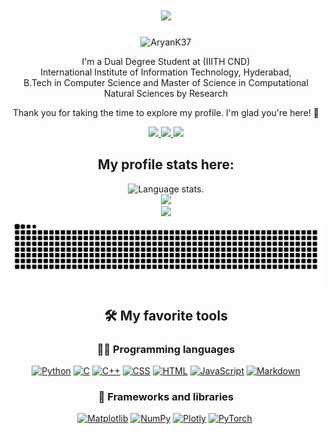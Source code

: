 <h1 align="center">
    <img src="https://readme-typing-svg.herokuapp.com/?font=Righteous&size=35&center=true&vCenter=true&width=500&height=70&duration=4000&lines=Hi+There!+👋;+I'm+Aryan+Kumar!;" />
</h1>

<p align="center"> <img src="https://komarev.com/ghpvc/?username=waitnwatch&label=Profile%20views&color=0e75b6&style=flat" alt="AryanK37" /> </p>
<!--
<p align="center">
    <img src="AI.webp" width="800">
</p>
-->
<p align="center">
    I'm a Dual Degree Student at (IIITH CND)<br>
    International Institute of Information Technology, Hyderabad, <br>
    B.Tech in Computer Science and Master of Science in Computational Natural Sciences by Research
</p>

<p align="center">
    Thank you for taking the time to explore my profile. I'm glad you're here! 🎉
</p>
<div align="center"> 
  <a href="mailto:aryk8an@gmail.com">
    <img src="https://img.shields.io/badge/Gmail-333333?style=for-the-badge&logo=gmail&logoColor=red" />
  </a>
  <a href="https://www.linkedin.com/in/aryan-kumar-4b5327269/?originalSubdomain=in" target="_blank">
    <img src="https://img.shields.io/badge/LinkedIn-0077B5?style=for-the-badge&logo=linkedin&logoColor=white" target="_blank" />
  </a>
  <a href="https://codeforces.com/profile/aryk8an">
    <img src="https://img.shields.io/badge/Codeforces-445f9d?style=for-the-badge&logo=Codeforces&logoColor=white"/>
  </a>

## **My profile stats here:**

<div align="center">
    <img src="https://github-readme-stats.vercel.app/api?username=AryanK37&show_icons=true&theme=material-palenight" alt="Language stats.">
</div>

<div align="center">
    <a href="https://github.com/AryanK37">
        <img src="https://github-readme-streak-stats.herokuapp.com/?user=AryanK37&theme=material-palenight&include_all_commits=true&count_private=true" />
    </a>
</div>

<div align="center">
    <a href="https://github.com/AryanK37">
        <img src="https://github-readme-stats.vercel.app/api/top-langs/?username=AryanK37&theme=material-palenight&layout=compact" />
    </a>
</div>

<picture>
  <source media="(prefers-color-scheme: dark)" srcset="https://raw.githubusercontent.com/AryanK37/AryanK37/output/github-contribution-grid-snake-dark.svg">
  <source media="(prefers-color-scheme: light)" srcset="https://raw.githubusercontent.com/AryanK37/AryanK37/output/github-contribution-grid-snake.svg">
  <img alt="github contribution grid snake animation" src="https://raw.githubusercontent.com/AryanK37/AryanK37/output/github-contribution-grid-snake.svg">
</picture>


## 🛠️ My favorite tools

### 👨‍💻 Programming languages

<div align="center">
    <a href="https://github.com/AryanK37"><img alt="Python" src="https://img.shields.io/badge/Python%20-%2314354C.svg?logo=python&logoColor=white"></a>
    <a href="https://github.com/AryanK37"><img alt="C" src="https://img.shields.io/badge/C%20-%232370ED.svg?logo=c&logoColor=white"></a>
    <a href="https://github.com/AryanK37"><img alt="C++" src="https://img.shields.io/badge/C++%20-%2300599C.svg?logo=c%2B%2B&logoColor=white"></a>
    <a href="https://github.com/AryanK37"><img alt="CSS" src="https://img.shields.io/badge/CSS%20-%231572B6.svg?logo=css3&logoColor=white"></a>
    <a href="https://github.com/AryanK37"><img alt="HTML" src="https://img.shields.io/badge/HTML%20-%23E34F26.svg?logo=html5&logoColor=white"></a>
    <a href="https://github.com/AryanK37"><img alt="JavaScript" src="https://img.shields.io/badge/JavaScript%20-%23F7DF1E.svg?logo=javascript&logoColor=black"></a>
    <a href="https://github.com/AryanK37"><img alt="Markdown" src="https://img.shields.io/badge/Markdown-%23000000.svg?logo=markdown&logoColor=white"></a>
</div>

### 🧰 Frameworks and libraries

<div align="center">
    <a href="https://github.com/AryanK37"><img alt="Matplotlib" src="https://img.shields.io/badge/Matplotlib-%23ffffff.svg?logo=Matplotlib&logoColor=black"></a>
    <a href="https://github.com/AryanK37"><img alt="NumPy" src="https://img.shields.io/badge/numpy-%23013243.svg?logo=numpy&logoColor=white"></a>
    <a href="https://github.com/AryanK37"><img alt="Plotly" src="https://img.shields.io/badge/Plotly-%233F4F75.svg?ogo=plotly&logoColor=white"></a>
    <a href="https://github.com/AryanK37"><img alt="PyTorch" src="https://img.shields.io/badge/PyTorch-%23EE4C2C.svg?logo=PyTorch&logoColor=white"></a>
    <a href="https://github.com/AryanK37"><img
